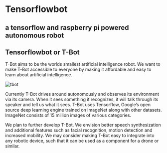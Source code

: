 # Tensorflowbot

## a tensorflow and raspberry pi powered autonomous robot


## Tensorflowbot or T-Bot

T-Bot aims to be the worlds smallest artificial intelligence robot. We want to make T-Bot accessible to everyone by making it affordable and easy to learn about artificial intelligence.

![tbot](https://d3vv6lp55qjaqc.cloudfront.net/items/0j1C2l271p3Z1C181k3M/Image%202016-12-19%20at%208.10.49%20AM.jpg?X-CloudApp-Visitor-Id=1538022)

Currently T-Bot drives around autonomously and observes its environment via its camera. When it sees something it recognizes, it will talk through its speaker and tell us what it sees. T-Bot uses Tensorflow, Google’s open source deep learning engine trained on ImageNet along with other datasets. ImageNet consists of 15 million images of various categories.

We plan to further develop T-Bot. We envision better speech synthesization and additional features such as facial recognition, motion detection and increased mobility. We may consider making T-Bot easy to integrate into any robotic device, such that it can be used as a component for a drone or similar.
